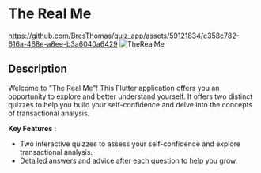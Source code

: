 # The Real Me

https://github.com/BresThomas/quiz_app/assets/59121834/e358c782-616a-468e-a8ee-b3a6040a6429
![TheRealMe](https://github.com/BresThomas/TheRealMe/assets/59121834/809e6c9e-80c5-429b-813f-ca4042901ddc)

## Description
Welcome to "The Real Me"! This Flutter application offers you an opportunity to explore and better understand yourself. It offers two distinct quizzes to help you build your self-confidence and delve into the concepts of transactional analysis.

**Key Features** :
- Two interactive quizzes to assess your self-confidence and explore transactional analysis.
- Detailed answers and advice after each question to help you grow.
